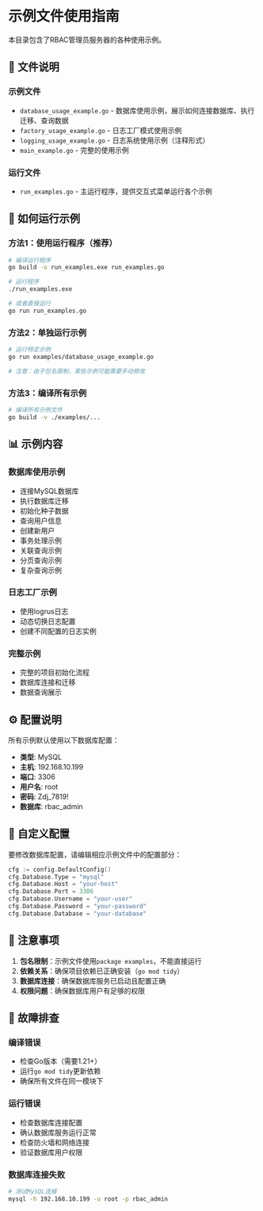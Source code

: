 # 示例文件使用指南

本目录包含了RBAC管理员服务器的各种使用示例。

## 📁 文件说明

### 示例文件
- `database_usage_example.go` - 数据库使用示例，展示如何连接数据库、执行迁移、查询数据
- `factory_usage_example.go` - 日志工厂模式使用示例
- `logging_usage_example.go` - 日志系统使用示例（注释形式）
- `main_example.go` - 完整的使用示例

### 运行文件
- `run_examples.go` - 主运行程序，提供交互式菜单运行各个示例

## 🚀 如何运行示例

### 方法1：使用运行程序（推荐）
```bash
# 编译运行程序
go build -o run_examples.exe run_examples.go

# 运行程序
./run_examples.exe

# 或者直接运行
go run run_examples.go
```

### 方法2：单独运行示例
```bash
# 运行特定示例
go run examples/database_usage_example.go

# 注意：由于包名限制，某些示例可能需要手动修改
```

### 方法3：编译所有示例
```bash
# 编译所有示例文件
go build -v ./examples/...
```

## 📊 示例内容

### 数据库使用示例
- 连接MySQL数据库
- 执行数据库迁移
- 初始化种子数据
- 查询用户信息
- 创建新用户
- 事务处理示例
- 关联查询示例
- 分页查询示例
- 复杂查询示例

### 日志工厂示例
- 使用logrus日志
- 动态切换日志配置
- 创建不同配置的日志实例

### 完整示例
- 完整的项目初始化流程
- 数据库连接和迁移
- 数据查询展示

## ⚙️ 配置说明

所有示例默认使用以下数据库配置：
- **类型**: MySQL
- **主机**: 192.168.10.199
- **端口**: 3306
- **用户名**: root
- **密码**: Zdj_7819!
- **数据库**: rbac_admin

## 🔧 自定义配置

要修改数据库配置，请编辑相应示例文件中的配置部分：

```go
cfg := config.DefaultConfig()
cfg.Database.Type = "mysql"
cfg.Database.Host = "your-host"
cfg.Database.Port = 3306
cfg.Database.Username = "your-user"
cfg.Database.Password = "your-password"
cfg.Database.Database = "your-database"
```

## 📝 注意事项

1. **包名限制**：示例文件使用`package examples`，不能直接运行
2. **依赖关系**：确保项目依赖已正确安装（`go mod tidy`）
3. **数据库连接**：确保数据库服务已启动且配置正确
4. **权限问题**：确保数据库用户有足够的权限

## 🐛 故障排查

### 编译错误
- 检查Go版本（需要1.21+）
- 运行`go mod tidy`更新依赖
- 确保所有文件在同一模块下

### 运行错误
- 检查数据库连接配置
- 确认数据库服务运行正常
- 检查防火墙和网络连接
- 验证数据库用户权限

### 数据库连接失败
```bash
# 测试MySQL连接
mysql -h 192.168.10.199 -u root -p rbac_admin
```